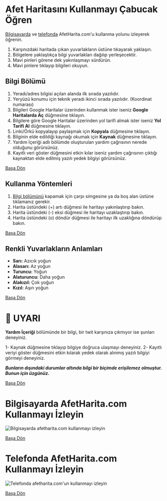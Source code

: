 # Afet Haritasını Kullanmayı Çabucak Öğren

[Bilgisayarda] ve [telefonda] AfetHarita.com'u kullanma yolunu izleyerek öğrenin.

1. Karşınızdaki haritada çıkan yuvarlakların üstüne tıkayarak yaklaşın.
2. Bölgelere yaklaştıkça bilgi yuvarlakları dağılıp yerleşecektir.
3. Mavi pinleri görene dek yakınlaşmayı sürdürün.
4. Mavi pinlere tıklayıp bilgileri okuyun.

## Bilgi Bölümü

1. Yeradı/adres bilgisi açılan alanda ilk sırada yazılıdır.
2. Yeryüzü konumu için teknik yeradı ikinci sırada yazılıdır. (Koordinat numarası)
3. Bilgileri Google Haritalar üzerinden kullanmak ister iseniz **Google Haritalarda Aç** düğmesine tıklayın.
4. Bilgilere göre Google Haritalar üzerinden yol tarifi almak ister iseniz **Yol Tarifi Al** düğmesine tıklayın.
5. Linki/Örkü kopyalayıp paylaşmak için **Kopyala** düğmesine tıklayın.
6. Bilginin elde edildiği kaynağı okumak için **Kaynak** düğmesine tıklayın.
7. Yardım İçeriği adlı bölümde oluşturulan yardım çağrısının nerede olduğunu görürsünüz.
8. Kayıtlı veri göster düğmesini etkin kılar iseniz yardım çağrısının çıktığı kaynaktan elde edilmiş yazılı yedek bilgiyi görürsünüz.

[Başa Dön]

## Kullanma Yöntemleri

1. [Bilgi bölümünü](#bilgi-bölümü) kapamak için çarpı simgesine ya da boş alan üstüne tıklamanız gerekir.
2. Harita üstündeki (+) artı düğmesi ile haritayı yakınlaştırıp bakın.
3. Harita üstündeki (-) eksi düğmesi ile haritayı uzaklaştırıp bakın.
4. Harita üstündeki (o) döndür düğmesi ile haritayı ilk uzaklığına döndürüp bakın.

[Başa Dön]

## Renkli Yuvarlakların Anlamları

- **Sarı:** Azıcık yoğun
- **Alasarı:** Az yoğun
- **Turuncu:** Yoğun
- **Alaturuncu:** Daha yoğun
- **Alakızıl:** Çok yoğun
- **Kızıl:** Aşırı yoğun

[Başa Dön]

# 🚨 UYARI

**Yardım İçeriği** bölümünde bir bilgi, bir twit karşınıza çıkmıyor ise şunları deneyiniz.

1- Kaynak düğmesine tıklayıp bilgiye doğruca ulaşmayı deneyiniz.
2- Kayıtlı veriyi göster düğmesini etkin kılarak yedek olarak alınmış yazılı bilgiyi görmeyi deneyiniz.

**_Bunların dışındaki durumlar altında bilgi bir biçimde erişilemez olmuştur. Bunun için üzgünüz._**

[Başa Dön]

# Bilgisayarda AfetHarita.com Kullanmayı İzleyin

![Bilgisayarda afetharita.com kullanmayı izleyin](https://user-images.githubusercontent.com/36659429/217356618-4d3f96ed-5f1c-4fe0-a09f-8cf064db1735.gif)

[Başa Dön]

# Telefonda AfetHarita.com Kullanmayı İzleyin

![Telefonda afetharita.com'un kullanmayı izleyin](https://user-images.githubusercontent.com/36659429/217357933-1d254a1a-feeb-43be-b76c-bb273e8d537d.gif)

[Başa Dön]

[Bilgisayarda]: #bilgisayarda-afetharitacom-kullanmayı-i̇zleyin
[Telefonda]: #telefonda-afetharitacom-kullanmayı-i̇zleyin
[Başa Dön]: #afet-haritasını-kullanmayı-çabucak-öğren
